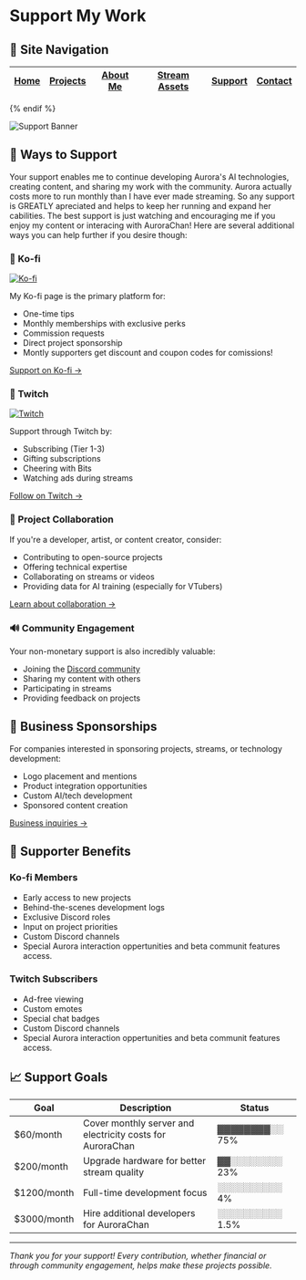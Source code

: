 # Support My Work


## 📑 Site Navigation

| [Home](README.md) | [Projects](projects.md) | [About Me](about.md) | [Stream Assets](stream-assets.md) | [Support](support.md) | [Contact](contact.md) |
|-------------------|-------------------------|----------------------|----------------------------------|------------------------|------------------------|

{% endif %}

![Support Banner](https://via.placeholder.com/800x400?text=Support+My+Work)

## 💖 Ways to Support

Your support enables me to continue developing Aurora's AI technologies, creating content, and sharing my work with the community. Aurora actually costs more to run monthly than I have ever made streaming. So any support is GREATLY apreciated and helps to keep her running and expand her cabilities. The best support is just watching and encouraging me if you enjoy my content or interacing with AuroraChan! Here are several additional ways you can help further if you desire though:

### 🎁 Ko-fi

[![Ko-fi](https://img.shields.io/badge/Ko--fi-F16061?style=for-the-badge&logo=ko-fi&logoColor=white)](https://ko-fi.com/vegalyrae)

My Ko-fi page is the primary platform for:
- One-time tips
- Monthly memberships with exclusive perks
- Commission requests
- Direct project sponsorship
- Montly supporters get discount and coupon codes for comissions!

[Support on Ko-fi →](https://ko-fi.com/vegalyrae)

### 🔴 Twitch

[![Twitch](https://img.shields.io/badge/Twitch-9146FF?style=for-the-badge&logo=twitch&logoColor=white)](https://twitch.tv/vegalyraebard)

Support through Twitch by:
- Subscribing (Tier 1-3)
- Gifting subscriptions
- Cheering with Bits
- Watching ads during streams

[Follow on Twitch →](https://twitch.tv/vegalyraebard)

### 🤝 Project Collaboration

If you're a developer, artist, or content creator, consider:
- Contributing to open-source projects
- Offering technical expertise
- Collaborating on streams or videos
- Providing data for AI training (especially for VTubers)

[Learn about collaboration →](contact.md)

### 🔊 Community Engagement

Your non-monetary support is also incredibly valuable:
- Joining the [Discord community](https://discord.gg/UPQgsszwZA)
- Sharing my content with others
- Participating in streams
- Providing feedback on projects

## 💼 Business Sponsorships

For companies interested in sponsoring projects, streams, or technology development:
- Logo placement and mentions
- Product integration opportunities
- Custom AI/tech development
- Sponsored content creation

[Business inquiries →](contact.md)

## 💝 Supporter Benefits

### Ko-fi Members
- Early access to new projects
- Behind-the-scenes development logs
- Exclusive Discord roles
- Input on project priorities
- Custom Discord channels
- Special Aurora interaction oppertunities and beta communit features access.

### Twitch Subscribers
- Ad-free viewing
- Custom emotes
- Special chat badges
- Custom Discord channels
- Special Aurora interaction oppertunities and beta communit features access.

## 📈 Support Goals

| Goal | Description | Status |
|------|-------------|--------|
| $60/month | Cover monthly server and electricity costs for AuroraChan | ▓▓▓▓▓▓▓▓░░ 75% |
| $200/month | Upgrade hardware for better stream quality | ▓▓░░░░░░░░ 23% |
| $1200/month | Full-time development focus | ░░░░░░░░░░ 4% |
| $3000/month | Hire additional developers for AuroraChan | ░░░░░░░░░░ 1.5% |

---

*Thank you for your support! Every contribution, whether financial or through community engagement, helps make these projects possible.*
